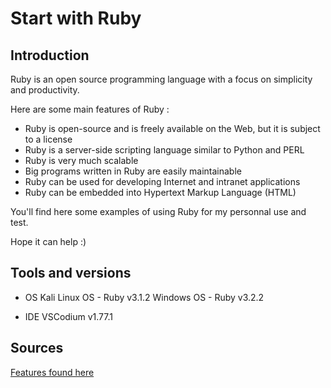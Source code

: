 # Start with Ruby

## Introduction

Ruby is an open source programming language with a focus on simplicity and productivity.

Here are some main features of Ruby :

- Ruby is open-source and is freely available on the Web, but it is subject to a license
- Ruby is a server-side scripting language similar to Python and PERL
- Ruby is very much scalable
- Big programs written in Ruby are easily maintainable
- Ruby can be used for developing Internet and intranet applications
- Ruby can be embedded into Hypertext Markup Language (HTML)

You'll find here some examples of using Ruby for my personnal use and test.

Hope it can help :)

## Tools and versions

- OS
Kali Linux OS - Ruby v3.1.2
Windows OS - Ruby v3.2.2

- IDE
VSCodium v1.77.1



## Sources

[Features found here](https://www.tutorialspoint.com/ruby/ruby_overview.htm#:~:text=Features%20of%20Ruby,similar%20to%20Python%20and%20PERL.)